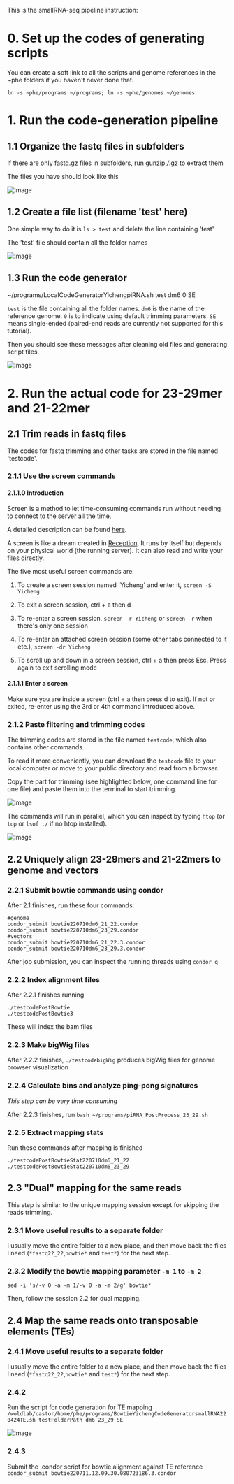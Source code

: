 This is the smallRNA-seq pipeline instruction:

# 0. Set up the codes of generating scripts

You can create a soft link to all the scripts and genome references in the ~phe folders if you haven't never done that.

`ln -s ~phe/programs ~/programs; ln -s ~phe/genomes ~/genomes`

# 1. Run the code-generation pipeline

## 1.1 Organize the fastq files in subfolders

If there are only fastq.gz files in subfolders, run gunzip */*.gz to extract them

The files you have should look like this

![image](https://user-images.githubusercontent.com/4110443/178153762-ae941bc3-4258-4217-a7ae-7f6daf70cf85.png)

## 1.2 Create a file list (filename 'test' here)

One simple way to do it is `ls > test` and delete the line containing 'test'

The 'test' file should contain all the folder names

![image](https://user-images.githubusercontent.com/4110443/178153900-076cb443-f173-4a13-892f-fffee9aebcf2.png)

## 1.3 Run the code generator

~/programs/LocalCodeGeneratorYichengpiRNA.sh test dm6 0 SE

`test` is the file containing all the folder names. `dm6` is the name of the reference genome. `0` is to indicate using default trimming parameters. `SE` means single-ended (paired-end reads are currently not supported for this tutorial). 

Then you should see these messages after cleaning old files and generating script files.

![image](https://user-images.githubusercontent.com/4110443/178153973-7dda5fdd-f049-4eb5-8a06-02b043515eef.png)


# 2. Run the actual code for 23-29mer and 21-22mer

## 2.1 Trim reads in fastq files

The codes for fastq trimming and other tasks are stored in the file named 'testcode'.

### 2.1.1 Use the screen commands

#### 2.1.1.0 Introduction
Screen is a method to let time-consuming commands run without needing to connect to the server all the time.

A detailed description can be found [here](https://linuxize.com/post/how-to-use-linux-screen/).

A screen is like a dream created in [Reception](https://www.imdb.com/title/tt7311298/). It runs by itself but depends on your physical world (the running server). It can also read and write your files directly.

The five most useful screen commands are:

1. To create a screen session named 'Yicheng' and enter it, `screen -S Yicheng`

2. To exit a screen session, ctrl + a then d

3. To re-enter a screen session, `screen -r Yicheng` or `screen -r` when there's only one session

4. To re-enter an attached screen session (some other tabs connected to it etc.), `screen -dr Yicheng`

5. To scroll up and down in a screen session, ctrl + a then press Esc. Press again to exit scrolling mode

#### 2.1.1.1 Enter a screen
Make sure you are inside a screen (ctrl + a then press d to exit). If not or exited, re-enter using the 3rd or 4th command introduced above. 

### 2.1.2 Paste filtering and trimming codes
The trimming codes are stored in the file named `testcode`, which also contains other commands.

To read it more conveniently, you can download the `testcode` file to your local computer or move to your public directory and read from a browser.

Copy the part for trimming (see highlighted below, one command line for one file) and paste them into the terminal to start trimming.

![image](https://user-images.githubusercontent.com/4110443/178154056-76f0f5fc-37d9-4ac4-bf61-7adc4c83ba4b.png)

The commands will run in parallel, which you can inspect by typing `htop` (or `top` or `lsof ./` if no htop installed).

![image](https://user-images.githubusercontent.com/4110443/178154249-63262ae6-303c-4aa3-a46b-128f9dfd9dc0.png)


## 2.2 Uniquely align 23-29mers and 21-22mers to genome and vectors

### 2.2.1 Submit bowtie commands using condor

After 2.1 finishes, run these four commands:
```
#genome
condor_submit bowtie220710dm6_21_22.condor  
condor_submit bowtie220710dm6_23_29.condor
#vectors
condor_submit bowtie220710dm6_21_22.3.condor
condor_submit bowtie220710dm6_23_29.3.condor
```

After job submission, you can inspect the running threads using `condor_q`

### 2.2.2 Index alignment files

After 2.2.1 finishes running
```
./testcodePostBowtie
./testcodePostBowtie3
```

These will index the bam files

### 2.2.3 Make bigWig files

After 2.2.2 finishes, `./testcodebigWig` produces bigWig files for genome browser visualization

### 2.2.4 Calculate bins and analyze ping-pong signatures

*This step can be very time consuming*

After 2.2.3 finishes, run `bash ~/programs/piRNA_PostProcess_23_29.sh`

### 2.2.5 Extract mapping stats

Run these commands after mapping is finished
```
./testcodePostBowtieStat220710dm6_21_22
./testcodePostBowtieStat220710dm6_23_29
```

## 2.3 "Dual" mapping for the same reads
This step is similar to the unique mapping session except for skipping the reads trimming.

### 2.3.1 Move useful results to a separate folder
I usually move the entire folder to a new place, and then move back the files I need (`*fastq2?_2?`,`bowtie*` and `test*`) for the next step.

### 2.3.2 Modify the bowtie mapping parameter `-m 1` to `-m 2`
`sed -i 's/-v 0 -a -m 1/-v 0 -a -m 2/g' bowtie*`

Then, follow the session 2.2 for dual mapping.

## 2.4 Map the same reads onto transposable elements (TEs)

### 2.4.1 Move useful results to a separate folder 
I usually move the entire folder to a new place, and then move back the files I need (`*fastq2?_2?`,`bowtie*` and `test*`) for the next step.

### 2.4.2 
Run the script for code generation for TE mapping
`/woldlab/castor/home/phe/programs/BowtieYichengCodeGeneratorsmallRNA220424TE.sh testFolderPath dm6 23_29 SE`

![image](https://user-images.githubusercontent.com/4110443/178339981-8d810ec2-e16d-4f56-8c3f-ebcb078c0d0d.png)

### 2.4.3
Submit the .condor script for bowtie alignment against TE reference
`condor_submit bowtie220711.12.09.30.080723186.3.condor`

